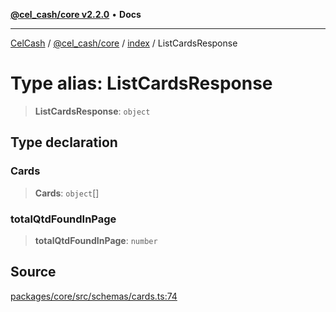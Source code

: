 [**@cel_cash/core v2.2.0**](../../README.md) • **Docs**

***

[CelCash](../../../../packages.md) / [@cel\_cash/core](../../README.md) / [index](../README.md) / ListCardsResponse

# Type alias: ListCardsResponse

> **ListCardsResponse**: `object`

## Type declaration

### Cards

> **Cards**: `object`[]

### totalQtdFoundInPage

> **totalQtdFoundInPage**: `number`

## Source

[packages/core/src/schemas/cards.ts:74](https://github.com/Pyxlab/celcash/blob/b57c7034bd65dcd5b083f272f9cfe6cc4ff73f7b/packages/core/src/schemas/cards.ts#L74)
